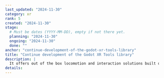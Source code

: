 ```yaml
---
last_updated: "2024-11-30"
category: xr
rank: 5
created: "2024-11-30"
stage:
  # Must be dates (YYYY-MM-DD), empty if not there yet.
  planning: "2024-11-30"
  ongoing: "2024-11-30"
  done: ""
anchor: "continue-development-of-the-godot-xr-tools-library"
title: "Continue development of the Godot XR Tools library"
description: |
  It offers out of the box locomotion and interaction solutions built on top of Godots core functionality.
details:
---
```

